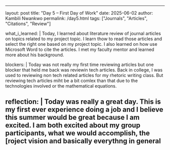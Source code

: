 
---
layout: post
title: "Day 5 – First Day of Work"
date: 2025-06-02
author: Kambili Nwankwo
permalink: /day5.html
tags: ["Journals", "Articles", "Citations", "Review"]

what_i_learned: |
  Today, I learned about literature review of journal articles on topics related to my project topic. I learn thow to read those articles and select the right one based on my project topic. I also learned on how use Microsoft Word to cite the articles. I met my faculty mentor and learned more about his background.

  

blockers: |
  Today was not really my first time reviewing articles but one blocker that held me back was reviewin tech articles. Back in college, I was used to reviewing non tech related articles for my rhetoric writing class. But reviewing tech articles miht be a bit comlex than that due to the technologies involved or the mathematical equations. 

reflection: |
  Today was really a great day. This is my first ever experience doing a job and I believe this summer would be great because I am excited. I am both excited about my group participants, what we would accomplish, the [roject vision and basically everythng in general
---
